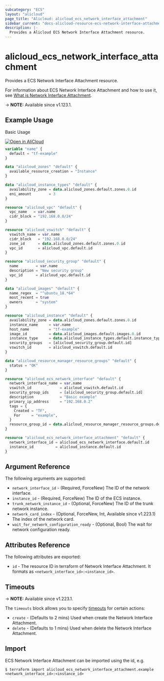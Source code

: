 ```yaml
---
subcategory: "ECS"
layout: "alicloud"
page_title: "Alicloud: alicloud_ecs_network_interface_attachment"
sidebar_current: "docs-alicloud-resource-ecs-network-interface-attachment"
description: |-
  Provides a Alicloud ECS Network Interface Attachment resource.
---
```


# alicloud_ecs_network_interface_attachment

Provides a ECS Network Interface Attachment resource.

For information about ECS Network Interface Attachment and how to use it, see [What is Network Interface Attachment](https://www.alibabacloud.com/help/en/doc-detail/58515.htm).

-> **NOTE:** Available since v1.123.1.

## Example Usage

Basic Usage

<div style="display: block;margin-bottom: 40px;"><div class="oics-button" style="float: right;position: absolute;margin-bottom: 10px;">
  <a href="https://api.aliyun.com/api-tools/terraform?resource=alicloud_ecs_network_interface_attachment&exampleId=5dfac723-b704-382e-9cd0-0b6ef0f827304d79bf95&activeTab=example&spm=docs.r.ecs_network_interface_attachment.0.5dfac723b7&intl_lang=EN_US" target="_blank">
    <img alt="Open in AliCloud" src="https://img.alicdn.com/imgextra/i1/O1CN01hjjqXv1uYUlY56FyX_!!6000000006049-55-tps-254-36.svg" style="max-height: 44px; max-width: 100%;">
  </a>
</div></div>

```terraform
variable "name" {
  default = "tf-example"
}

data "alicloud_zones" "default" {
  available_resource_creation = "Instance"
}

data "alicloud_instance_types" "default" {
  availability_zone = data.alicloud_zones.default.zones.0.id
  eni_amount        = 3
}

resource "alicloud_vpc" "default" {
  vpc_name   = var.name
  cidr_block = "192.168.0.0/24"
}

resource "alicloud_vswitch" "default" {
  vswitch_name = var.name
  cidr_block   = "192.168.0.0/24"
  zone_id      = data.alicloud_zones.default.zones.0.id
  vpc_id       = alicloud_vpc.default.id
}

resource "alicloud_security_group" "default" {
  name        = var.name
  description = "New security group"
  vpc_id      = alicloud_vpc.default.id
}

data "alicloud_images" "default" {
  name_regex  = "^ubuntu_18.*64"
  most_recent = true
  owners      = "system"
}

resource "alicloud_instance" "default" {
  availability_zone = data.alicloud_zones.default.zones.0.id
  instance_name     = var.name
  host_name         = "tf-example"
  image_id          = data.alicloud_images.default.images.0.id
  instance_type     = data.alicloud_instance_types.default.instance_types.0.id
  security_groups   = [alicloud_security_group.default.id]
  vswitch_id        = alicloud_vswitch.default.id
}

data "alicloud_resource_manager_resource_groups" "default" {
  status = "OK"
}

resource "alicloud_ecs_network_interface" "default" {
  network_interface_name = var.name
  vswitch_id             = alicloud_vswitch.default.id
  security_group_ids     = [alicloud_security_group.default.id]
  description            = "Basic example"
  primary_ip_address     = "192.168.0.2"
  tags = {
    Created = "TF",
    For     = "example",
  }
  resource_group_id = data.alicloud_resource_manager_resource_groups.default.ids.0
}

resource "alicloud_ecs_network_interface_attachment" "default" {
  network_interface_id = alicloud_ecs_network_interface.default.id
  instance_id          = alicloud_instance.default.id
}
```

## Argument Reference

The following arguments are supported:

* `network_interface_id` - (Required, ForceNew)  The ID of the network interface.
* `instance_id` - (Required, ForceNew) The ID of the ECS instance.
* `trunk_network_instance_id` - (Optional, ForceNew) The ID of the trunk network instance.
* `network_card_index` - (Optional, ForceNew, Int, Available since v1.223.1) The index of the network card.
* `wait_for_network_configuration_ready` - (Optional, Bool) The wait for network configuration ready.

## Attributes Reference

The following attributes are exported:

* `id` - The resource ID in terraform of Network Interface Attachment. It formats as `<network_interface_id>:<instance_id>`.

## Timeouts

-> **NOTE:** Available since v1.223.1.

The `timeouts` block allows you to specify [timeouts](https://www.terraform.io/docs/configuration-0-11/resources.html#timeouts) for certain actions:

* `create` - (Defaults to 2 mins) Used when create the Network Interface Attachment.
* `delete` - (Defaults to 1 mins) Used when delete the Network Interface Attachment.

## Import

ECS Network Interface Attachment can be imported using the id, e.g.

```shell
$ terraform import alicloud_ecs_network_interface_attachment.example <network_interface_id>:<instance_id>
```
